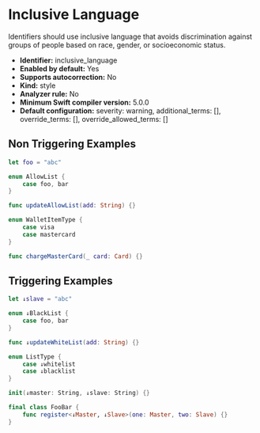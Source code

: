 # Inclusive Language

Identifiers should use inclusive language that avoids discrimination against groups of people based on race, gender, or socioeconomic status.

* **Identifier:** inclusive_language
* **Enabled by default:** Yes
* **Supports autocorrection:** No
* **Kind:** style
* **Analyzer rule:** No
* **Minimum Swift compiler version:** 5.0.0
* **Default configuration:** severity: warning, additional_terms: [], override_terms: [], override_allowed_terms: []

## Non Triggering Examples

```swift
let foo = "abc"
```

```swift
enum AllowList {
    case foo, bar
}
```

```swift
func updateAllowList(add: String) {}
```

```swift
enum WalletItemType {
    case visa
    case mastercard
}
```

```swift
func chargeMasterCard(_ card: Card) {}
```

## Triggering Examples

```swift
let ↓slave = "abc"
```

```swift
enum ↓BlackList {
    case foo, bar
}
```

```swift
func ↓updateWhiteList(add: String) {}
```

```swift
enum ListType {
    case ↓whitelist
    case ↓blacklist
}
```

```swift
init(↓master: String, ↓slave: String) {}
```

```swift
final class FooBar {
    func register<↓Master, ↓Slave>(one: Master, two: Slave) {}
}
```